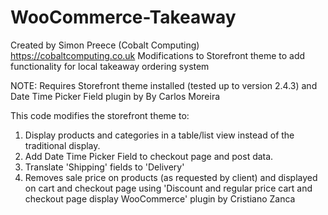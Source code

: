 # WooCommerce-Takeaway
Created by Simon Preece (Cobalt Computing)
https://cobaltcomputing.co.uk
Modifications to Storefront theme to add functionality for local takeaway ordering system

NOTE: Requires Storefront theme installed (tested up to version 2.4.3) and Date Time Picker Field plugin by By Carlos Moreira

This code modifies the storefront theme to: 
1) Display products and categories in a table/list view instead of the traditional display.
2) Add Date Time Picker Field to checkout page and post data.
3) Translate 'Shipping' fields to 'Delivery'
4) Removes sale price on products (as requested by client) and displayed on cart and checkout page using 'Discount and regular price cart and checkout page display WooCommerce' plugin by Cristiano Zanca
